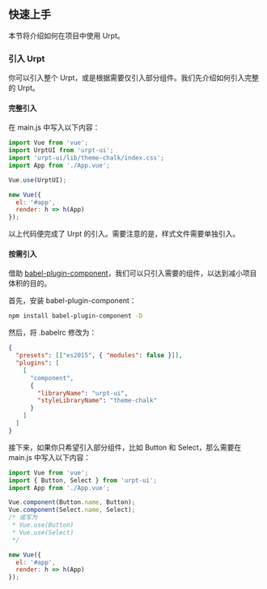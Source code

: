 ## 快速上手

本节将介绍如何在项目中使用 Urpt。


### 引入 Urpt

你可以引入整个 Urpt，或是根据需要仅引入部分组件。我们先介绍如何引入完整的 Urpt。

#### 完整引入

在 main.js 中写入以下内容：

```javascript
import Vue from 'vue';
import UrptUI from 'urpt-ui';
import 'urpt-ui/lib/theme-chalk/index.css';
import App from './App.vue';

Vue.use(UrptUI);

new Vue({
  el: '#app',
  render: h => h(App)
});
```

以上代码便完成了 Urpt 的引入。需要注意的是，样式文件需要单独引入。

#### 按需引入

借助 [babel-plugin-component](https://github.com/QingWei-Li/babel-plugin-component)，我们可以只引入需要的组件，以达到减小项目体积的目的。

首先，安装 babel-plugin-component：

```bash
npm install babel-plugin-component -D
```

然后，将 .babelrc 修改为：

```json
{
  "presets": [["es2015", { "modules": false }]],
  "plugins": [
    [
      "component",
      {
        "libraryName": "urpt-ui",
        "styleLibraryName": "theme-chalk"
      }
    ]
  ]
}
```

接下来，如果你只希望引入部分组件，比如 Button 和 Select，那么需要在 main.js 中写入以下内容：

```javascript
import Vue from 'vue';
import { Button, Select } from 'urpt-ui';
import App from './App.vue';

Vue.component(Button.name, Button);
Vue.component(Select.name, Select);
/* 或写为
 * Vue.use(Button)
 * Vue.use(Select)
 */

new Vue({
  el: '#app',
  render: h => h(App)
});
```
